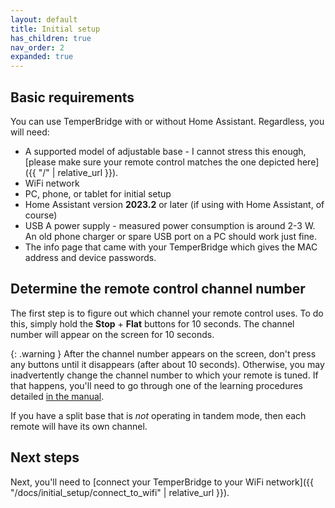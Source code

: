 ```yaml
---
layout: default
title: Initial setup
has_children: true
nav_order: 2
expanded: true
---
```


## Basic requirements

You can use TemperBridge with or without Home Assistant. Regardless, you will need:

- A supported model of adjustable base - I cannot stress this enough, [please make sure your remote control matches the one depicted here]({{ "/" | relative_url }}).
- WiFi network
- PC, phone, or tablet for initial setup
- Home Assistant version **2023.2** or later (if using with Home Assistant, of course) 
- USB A power supply - measured power consumption is around 2-3 W. An old phone charger or spare USB port on a PC should work just fine.
- The info page that came with your TemperBridge which gives the MAC address and device passwords.

## Determine the remote control channel number

The first step is to figure out which channel your remote control uses. To do this, simply 
hold the **Stop** + **Flat** buttons for 10 seconds. The channel number will appear on the screen for 10 seconds.

{: .warning }
After the channel number appears on the screen, don't press any buttons until it disappears (after about 10 seconds). 
Otherwise, you may inadvertently change the channel number to which your remote is tuned. If that happens, you'll need to go 
through one of the learning procedures detailed [in the manual](https://assets-www.tempurpedic.com/media/documents/Tempur_Ergo_Premier_Owners_Manual.pdf).

If you have a split base that is _not_ operating in tandem mode, then each remote will have its own channel. 

## Next steps

Next, you'll need to [connect your TemperBridge to your WiFi network]({{ "/docs/initial_setup/connect_to_wifi" | relative_url }}).